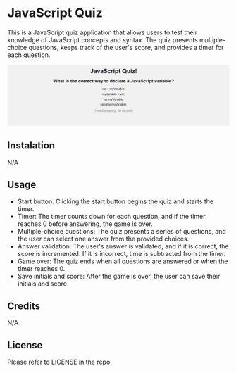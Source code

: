 # JavaScript Quiz

This is a JavaScript quiz application that allows users to test their knowledge of JavaScript concepts and syntax. The quiz presents multiple-choice questions, keeps track of the user's score, and provides a timer for each question.

 ![Alt text](<assets/Screenshot 2023-06-12 215949.png>)

## Instalation 
N/A

## Usage
* Start button: Clicking the start button begins the quiz and starts the timer.
* Timer: The timer counts down for each question, and if the timer reaches 0 before answering, the game is over.
* Multiple-choice questions: The quiz presents a series of questions, and the user can select one answer from the provided choices.
* Answer validation: The user's answer is validated, and if it is correct, the score is incremented. If it is incorrect, time is subtracted from the timer.
* Game over: The quiz ends when all questions are answered or when the timer reaches 0.
* Save initials and score: After the game is over, the user can save their initials and score

## Credits 
N/A

## License 

Please refer to LICENSE in the repo